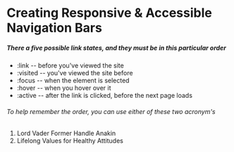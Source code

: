 # Creating Responsive & Accessible Navigation Bars

##### There a five possible link states, and they must be in this particular order
- :link -- before you've viewed the site
- :visited -- you've viewed the site before
- :focus -- when the element is selected
- :hover -- when you hover over it
- :active -- after the link is clicked, before the next page loads
###### To help remember the order, you can use either of these two acronym's
1. Lord Vader Former Handle Anakin
2. Lifelong Values for Healthy Attitudes